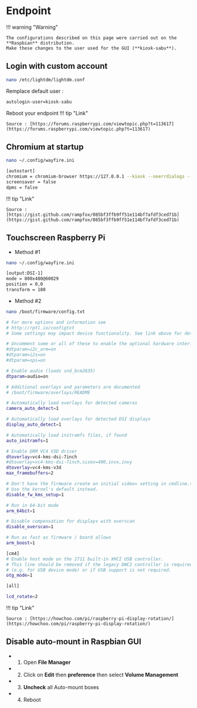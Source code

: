# Endpoint
!!! warning "Warning"

    The configurations described on this page were carried out on the **Raspbian** distribution.  
    Make these changes to the user used for the GUI (**kiosk-sabu**).

## Login with custom account
```bash
nano /etc/lightdm/lightdm.conf
```
Remplace default user :
```bash
autologin-user=kiosk-sabu
```
Reboot your endpoint
!!! tip "Link"

    Source : [https://forums.raspberrypi.com/viewtopic.php?t=113617](https://forums.raspberrypi.com/viewtopic.php?t=113617)

## Chromium at startup
```bash
nano ~/.config/wayfire.ini
```
```bash
[autostart]
chromium = chromium-browser https://127.0.0.1 --kiosk --noerrdialogs --disable-infobars --no-first-run --ozone-platform=wayland --enable-features=OverlayScrollbar --start-maximized
screensaver = false
dpms = false
```
!!! tip "Link"

    Source : [https://gist.github.com/rampfox/085bf3ffb9ff51e114bf7afdf3ced71b](https://gist.github.com/rampfox/085bf3ffb9ff51e114bf7afdf3ced71b)

## Touchscreen Raspberry Pi
- Method #1
```bash
nano ~/.config/wayfire.ini
```
```bash
[output:DSI-1]
mode = 800x480@60029
position = 0,0
transform = 180
```

- Method #2
```bash
nano /boot/firmware/config.txt
```
```bash
# For more options and information see
# http://rptl.io/configtxt
# Some settings may impact device functionality. See link above for details

# Uncomment some or all of these to enable the optional hardware interfaces
#dtparam=i2c_arm=on
#dtparam=i2s=on
#dtparam=spi=on

# Enable audio (loads snd_bcm2835)
dtparam=audio=on

# Additional overlays and parameters are documented
# /boot/firmware/overlays/README

# Automatically load overlays for detected cameras
camera_auto_detect=1

# Automatically load overlays for detected DSI displays
display_auto_detect=1

# Automatically load initramfs files, if found
auto_initramfs=1

# Enable DRM VC4 V3D driver
dtoverlay=vc4-kms-dsi-7inch
#dtoverlay=vc4-kms-dsi-7inch,sizex=400,invx,invy
dtoverlay=vc4-kms-v3d
max_framebuffers=2

# Don't have the firmware create an initial video= setting in cmdline.txt.
# Use the kernel's default instead.
disable_fw_kms_setup=1

# Run in 64-bit mode
arm_64bit=1

# Disable compensation for displays with overscan
disable_overscan=1

# Run as fast as firmware / board allows
arm_boost=1

[cm4]
# Enable host mode on the 2711 built-in XHCI USB controller.
# This line should be removed if the legacy DWC2 controller is required
# (e.g. for USB device mode) or if USB support is not required.
otg_mode=1

[all]

lcd_rotate=2
```
!!! tip "Link"

    Source : [https://howchoo.com/pi/raspberry-pi-display-rotation/](https://howchoo.com/pi/raspberry-pi-display-rotation/)

## Disable auto-mount in Raspbian GUI
- 1) Open **File Manager**
- 2) Click on **Edit** then **preference** then select **Volume Management**
- 3) **Uncheck** all Auto-mount boxes
- 4) Reboot

